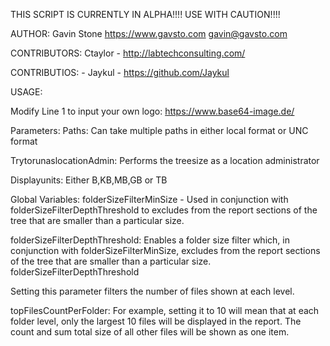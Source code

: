 THIS SCRIPT IS CURRENTLY IN ALPHA!!!! USE WITH CAUTION!!!!

AUTHOR: Gavin Stone https://www.gavsto.com gavin@gavsto.com

CONTRIBUTORS: Ctaylor - http://labtechconsulting.com/

CONTRIBUTIOS: - Jaykul - https://github.com/Jaykul

USAGE:

Modify Line 1 to input your own logo: https://www.base64-image.de/

Parameters:
Paths: Can take multiple paths in either local format or UNC format

TrytorunaslocationAdmin: Performs the treesize as a location administrator

Displayunits: Either B,KB,MB,GB or TB 

Global Variables:
folderSizeFilterMinSize - Used in conjunction with folderSizeFilterDepthThreshold to excludes from the report sections of the tree that are smaller than a particular size.

folderSizeFilterDepthThreshold: Enables a folder size filter which, in conjunction with folderSizeFilterMinSize, excludes from the report sections of the tree that are smaller than a particular size.
folderSizeFilterDepthThreshold

Setting this parameter filters the number of files shown at each level.

topFilesCountPerFolder: For example, setting it to 10 will mean that at each folder level, only the largest 10 files will be displayed in the report. 
The count and sum total size of all other files will be shown as one item.